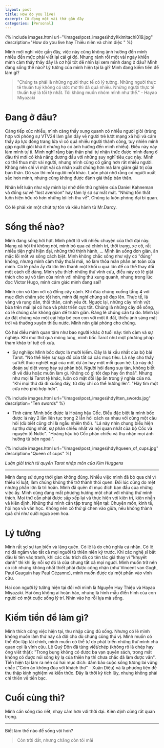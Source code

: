 ```yaml
---
layout: post
title: How do you live?
excerpt: Cô đọng một vài thứ gần đây
categories: [Personal]
---
```


{% include images.html url="\images\post_images\hdyl\kimitachi019.jpg" description="How do you live hay Thiếu niên và chim diệc "  %}

Mình mới nghỉ việc gần đây, việc này cũng không ảnh hưởng đến mình nhiều đến mức phải viết lại cái gì đó. Nhưng rảnh rỗi một vài ngày khiến mình cảm thấy thấy đây là cơ hội tốt để nhìn lại xem mình đang ở đâu? Mình đang sống thế nào? Lý tưởng của mình hiện tại là gì? Mình đang kiếm tiền để làm gì?

> "Chúng ta phải là những người thực tế có lý tưởng. Những người thực tế thuần tuý không có ước mơ thì đã quá nhiều. Những người thực tế thuần tuý là tồi tệ nhất. Tôi không muốn nhóm mình như thế." - Hayao Miyazaki

# Đang ở đâu?

Càng tiếp xúc nhiều, mình càng thấy xung quanh có nhiều người giỏi (trùng hợp với phóng sự VTV24 làm gần đây về người trẻ lướt mạng xã hội và cảm thấy áp lực đồng trang lứa vì có quá nhiều người thành công, tuy nhiên mình gặp người giỏi khá ít nhưng họ có ảnh hưởng đến mình nhiều). Điều này này làm mình tự ti. Mình nghĩ rằng bản thân phải tự nhận thức được mình đang ở đâu thì mới có khả năng đương đầu với những suy nghĩ tiêu cực này. Mình có thể thua một vài người, nhưng mình cũng cố gắng hơn rất nhiều người. Không nên chỉ vì một vài cá nhân xuất chúng hơn mà làm giảm giá trị của bản thân. Dù sao thì mỗi người mỗi khác. Luôn phải nhớ rằng có người xuất sắc hơn mình, nhưng cũng không được đánh giá thấp bản thân. 

Nhân kết luận như vậy mình lại nhớ đến thử nghiệm của Daniel Kahneman và đồng sự về "lost aversion" hay tâm lý sợ sự mất mát. "Những tổn thất luôn hiện hữu rõ hơn những lợi ích thu về". Chúng ta luôn phóng đại bi quan.

Có lẽ phải xin một chút tự tôn và kiêu hãnh từ Mr.Darcy.

# Sống thế nào?

Mình đang sống hời hợt. Mình phớt lờ với nhiều chuyện của thời đại này. Mạng xã hội thì không nói, mình bỏ qua cả chính trị, thời trang, xe cộ, rất nhiều tiện nghi hiện đại, những thứ thịnh hành, ... Mình ăn uống đơn giản, ăn mặc lỗi mốt và sống cách biệt. Mình không chắc sống như vậy có "đúng" không, nhưng mình cảm thấy thoải mái, nó làm thỏa mãn phần an toàn của mình. Có lẽ phần ấy đã lớn lên thành một khối u quá lớn để có thể thay đổi một cách dễ dàng. Mình yêu thích những thứ vĩnh cửu, điều này có lẽ giải thích cho sự vô tâm của mình với những thứ xung quanh, nhưng trong lúc đọc Victor Hugo, mình cảm giác mình đang sai?

Mình còn vô tâm với cả đống cây cảnh. Khi đưa chúng xuống tầng 4 với mục đích chăm sóc tốt hơn, mình đã nghĩ chúng sẽ đẹp lên. Thực tế, lá vàng và rụng dần, thối thân, cành yếu ớt. Ngược lại, những cây mình vứt bừa trên mái lại có hoa và phát triển cực tốt. Chúng là những cây dễ sống, có lẽ chúng cần không gian để trườn giãn. Đáng lẽ chúng cần tự do. Mình lại áp đặt chúng vào một cái hộp bé con con với một ít đất, thiếu ánh sáng mặt trời và thường xuyên thiếu nước. Mình nên giải phóng cho chúng.

Có hai điều mình quan tâm như bao người khác ở tuổi này: tình cảm và sự nghiệp. Khi mọi thứ quá mông lung, mình bốc Tarot như một phương pháp tham khảo trí tuệ cổ xưa.

- Sự nghiệp: Mình bốc được lá mười kiếm. Đây là lá xấu nhất của bộ bài Tarot. "Nó thể hiện sự sụp đổ của tất cả các mục tiêu. Lá này cho thấy sự kết thúc nghiệt ngã của một dự án hay một mối quan hệ. Lá này dự đoán sự diệt vong hay sự phản bội. Người hỏi đang suy tàn, không biết đi về đâu hoặc muốn làm gì. Không có gì tốt đẹp hay ổn thoả". Nhưng như mọi lá Tarot tệ khác, luôn có mặt đối lập ẩn trong ý nghĩa của nó. "Khi mọi thứ đã đi xuống đáy, từ đây chỉ có thể hướng lên". "Hãy tìm một cửa nẻo phù hợp hơn".

{% include images.html url="\images\post_images\hdyl\ten_swords.jpg" description="Ten swords"  %}

- Tình cảm: Mình bốc được lá Hoàng hậu Cốc. Điều đặc biệt là mình bốc được lá này 2 lần liên tục trong 2 lần hỏi cách xa nhau với cùng một câu hỏi (dù biết cũng chỉ là ngẫu nhiên thôi). "Lá này nhìn chung biểu hiện sự thụ động nhất, sự phản chiếu nhất và nội quan nhất của bộ Cốc và nguyên tố Nước". "Hoàng hậu bộ Cốc phản chiếu và thụ nhận mọi ảnh hưởng từ bên ngoài".

{% include images.html url="\images\post_images\hdyl\queen_of_cups.jpg" description="Queen of cups"  %}

*Luận giải trích từ quyển Tarot nhập môn của Kim Huggens*

---

Mình đang sử dụng thời gian không đúng. Nhiều việc mình đã bỏ qua chỉ vì thiếu kỉ luật, làm chúng không thể trở thành thói quen. Đôi lúc cũng do mệt nhưng phần lớn là trì hoãn. Mình đã quên đi mục đích ban đầu của những việc ấy. Mình cũng đang mất phương hướng một chút với những thứ mình thích. Mọi thứ cần phải được sắp xếp lại và thực hiện với kiên trì, kiên nhẫn và kiên định. Những thứ mình cần tập trung hiện tại: Chuyên môn, kinh tế, hội họa và văn học. Không nên có thứ gì chen vào giữa, nếu không thành quả chỉ như cưỡi ngựa xem hoa.

# Lý tưởng

Mình rất sợ sự tan biến và lãng quên. Có lẽ là do chủ nghĩa cá nhân. Có lẽ nó đã ngấm vào tất cả mọi người từ thiên niên kỷ trước. Khi các nghệ sĩ bắt đầu kí tên vào tranh, khi các câu trích đã có tên tác giả thay vì "khuyết danh" thì khi ấy nỗi sợ đó là của chung tất cả mọi người. Mình muốn trở nên có ích nhưng không nhất thiết phải được công nhận (như Vincent van Gogh, Paul Gauguin hay Paul Cézanne), mình muốn được dự một phần vào vĩnh cửu.

Hai con người lý tưởng hiện tại đối với mình là Nguyễn Huy Thiệp và Hayao Miyazaki. Hai ông không ai hoàn hảo, nhưng là hình mẫu điển hình của con người có một cuộc sống lý trí. Nhìn vào họ rồi lựa mà sống.

# Kiếm tiền để làm gì?

Mình thích công việc hiện tại, thu nhập cũng đủ sống. Nhưng có lẽ mình không muốn làm thứ này cả đời cho dù chúng cũng thú vị. Mình muốn có thể độc lập tài chính, mình muốn có thể tự do phát triển những thứ mình chủ quan coi là vĩnh cửu. Lê Quý Đôn đã từng viết/chép (không rõ là chép hay ông viết thật): "Trong bụng không có được ba vạn quyển sách, trong mắt không có được núi sông kỳ lạ của thiên hạ thì chưa chắc đã làm được văn". Tiền hiện tại làm ra nên có hai mục đích: đảm bảo cuộc sống tương lai vững chắc ("Cơm áo không đùa với khách thơ" - Xuân Diệu) và là phương tiện để thu thập kinh nghiệm và kiến thức. Đây là thời kỳ tích lũy, nhưng không phải chỉ thiên về tiền bạc.

# Cuối cùng thì?

Mình cần sống ráo riết, nhạy cảm hơn với thời đại. Kiên định cũng rất quan trọng.

---

Biết làm thế nào để sống vội hơn?

> Còn trời đất, nhưng chẳng còn tôi mãi

